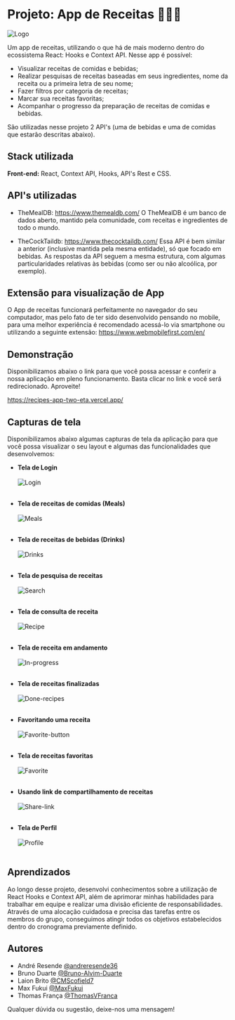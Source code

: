 <!-- Olá, Tryber!
Esse é apenas um arquivo inicial para o README do seu projeto.
É essencial que você preencha esse documento por conta própria, ok?
Não deixe de usar nossas dicas de escrita de README de projetos, e deixe sua criatividade brilhar!
:warning: IMPORTANTE: você precisa deixar nítido:
- quais arquivos/pastas foram desenvolvidos por você; 
- quais arquivos/pastas foram desenvolvidos por outra pessoa estudante;
- quais arquivos/pastas foram desenvolvidos pela Trybe.
-->

# Projeto: App de Receitas 🥗🧀🍹
![Logo](https://imgur.com/MuBFSl8.png)

Um app de receitas, utilizando o que há de mais moderno dentro do ecossistema React: Hooks e Context API.
Nesse app é possível:

- Visualizar receitas de comidas e bebidas;
- Realizar pesquisas de receitas baseadas em seus ingredientes, nome da receita ou a primeira letra de seu nome;
- Fazer filtros por categoria de receitas;
- Marcar sua receitas favoritas;
- Acompanhar o progresso da preparação de receitas de comidas e bebidas.

São utilizadas nesse projeto 2 API's (uma de bebidas e uma de comidas que estarão descritas abaixo).


## Stack utilizada

**Front-end:** React, Context API, Hooks, API's Rest e CSS.
## API's utilizadas
- TheMealDB: https://www.themealdb.com/
O TheMealDB é um banco de dados aberto, mantido pela  comunidade, com receitas e ingredientes de todo o mundo.

- TheCockTaildb: https://www.thecocktaildb.com/
Essa API é bem similar a anterior (inclusive mantida pela mesma entidade), só que focado em bebidas. As respostas da API seguem a mesma estrutura, com algumas particularidades relativas às bebidas (como ser ou não alcoólica, por exemplo).
## Extensão para visualização de App

O App de receitas funcionará perfeitamente no navegador do seu computador, mas pelo fato de ter sido desenvolvido pensando no mobile, para uma melhor experiência é recomendado acessá-lo via smartphone ou utilizando a seguinte extensão: https://www.webmobilefirst.com/en/
## Demonstração

Disponibilizamos abaixo o link para que você possa acessar e conferir a nossa aplicação em pleno funcionamento. Basta clicar no link e você será redirecionado. Aproveite!

https://recipes-app-two-eta.vercel.app/
## Capturas de tela

Disponibilizamos abaixo algumas capturas de tela da aplicação para que você possa visualizar o seu layout e algumas das funcionalidades que desenvolvemos:

- **Tela de Login**<br><br>
![Login](https://imgur.com/Vab0zfe.png)
<br><br>

- **Tela de receitas de comidas (Meals)**<br><br>
![Meals](https://imgur.com/RKfSnjT.png)
<br><br>

- **Tela de receitas de bebidas (Drinks)**<br><br>
![Drinks](https://imgur.com/f6EFckH.png)
<br><br>

- **Tela de pesquisa de receitas**<br><br>
![Search](https://imgur.com/WNHleIV.png)
<br><br>

- **Tela de consulta de receita**<br><br>
![Recipe](https://imgur.com/XgzP0nb.png)
<br><br>

- **Tela de receita em andamento**<br><br>
![In-progress](https://imgur.com/8w6CW5W.png)
<br><br>

- **Tela de receitas finalizadas**<br><br>
![Done-recipes](https://imgur.com/N780TBC.png)
<br><br>

- **Favoritando uma receita**<br><br>
![Favorite-button](https://imgur.com/wK8BOKy.png)
<br><br>

- **Tela de receitas favoritas**<br><br>
![Favorite](https://imgur.com/WzZ0BDr.png)
<br><br>

- **Usando link de compartilhamento de receitas**<br><br>
![Share-link](https://imgur.com/qta8NfJ.png)
<br><br>

- **Tela de Perfil**<br><br>
![Profile](https://imgur.com/NnbX6oN.png)
<br><br>

## Aprendizados

Ao longo desse projeto, desenvolvi conhecimentos sobre a utilização de React Hooks e Context API, além de aprimorar minhas habilidades para trabalhar em equipe e realizar uma divisão eficiente de responsabilidades. Através de uma alocação cuidadosa e precisa das tarefas entre os membros do grupo, conseguimos atingir todos os objetivos estabelecidos dentro do cronograma previamente definido.
## Autores

- André Resende [@andreresende36](https://github.com/andreresende36)
- Bruno Duarte [@Bruno-Alvim-Duarte](https://github.com/Bruno-Alvim-Duarte)
- Laion Brito [@CMScofield7](https://github.com/CMScofield7)
- Max Fukui [@MaxFukui](https://github.com/MaxFukui)
- Thomas França [@ThomasVFranca](https://github.com/ThomasVFranca)

Qualquer dúvida ou sugestão, deixe-nos uma mensagem!
